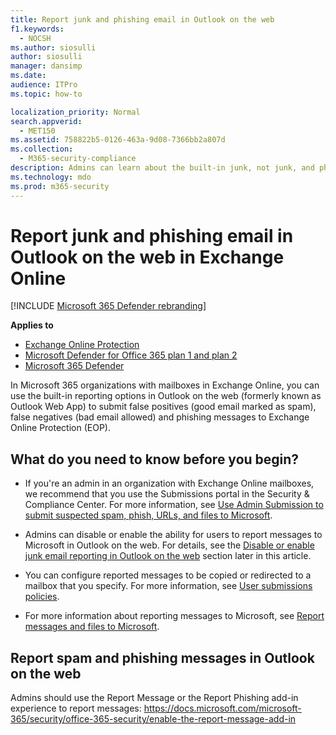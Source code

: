 ```yaml
---
title: Report junk and phishing email in Outlook on the web
f1.keywords: 
  - NOCSH
ms.author: siosulli
author: siosulli
manager: dansimp
ms.date: 
audience: ITPro
ms.topic: how-to

localization_priority: Normal
search.appverid: 
  - MET150
ms.assetid: 758822b5-0126-463a-9d08-7366bb2a807d
ms.collection: 
  - M365-security-compliance
description: Admins can learn about the built-in junk, not junk, and phishing email reporting options in Outlook on the web (Outlook Web App) in Exchange Online, and how to disable these reporting options for users.
ms.technology: mdo
ms.prod: m365-security
---
```


# Report junk and phishing email in Outlook on the web in Exchange Online

[!INCLUDE [Microsoft 365 Defender rebranding](../includes/microsoft-defender-for-office.md)]

**Applies to**
- [Exchange Online Protection](https://go.microsoft.com/fwlink/?linkid=2148611)
- [Microsoft Defender for Office 365 plan 1 and plan 2](https://go.microsoft.com/fwlink/?linkid=2148715)
- [Microsoft 365 Defender](https://go.microsoft.com/fwlink/?linkid=2118804)

In Microsoft 365 organizations with mailboxes in Exchange Online, you can use the built-in reporting options in Outlook on the web (formerly known as Outlook Web App) to submit false positives (good email marked as spam), false negatives (bad email allowed) and phishing messages to Exchange Online Protection (EOP).

## What do you need to know before you begin?

- If you're an admin in an organization with Exchange Online mailboxes, we recommend that you use the Submissions portal in the Security & Compliance Center. For more information, see [Use Admin Submission to submit suspected spam, phish, URLs, and files to Microsoft](admin-submission.md).

- Admins can disable or enable the ability for users to report messages to Microsoft in Outlook on the web. For details, see the [Disable or enable junk email reporting in Outlook on the web](#disable-or-enable-junk-email-reporting-in-outlook-on-the-web) section later in this article.

- You can configure reported messages to be copied or redirected to a mailbox that you specify. For more information, see [User submissions policies](user-submission.md).

- For more information about reporting messages to Microsoft, see [Report messages and files to Microsoft](report-junk-email-messages-to-microsoft.md).

## Report spam and phishing messages in Outlook on the web

Admins should use the Report Message or the Report Phishing add-in experience to report messages: https://docs.microsoft.com/microsoft-365/security/office-365-security/enable-the-report-message-add-in
